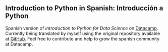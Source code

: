 ## Introduction to Python in Spanish: Introducción a Python

Spanish version of _Introduction to Python for Data Science_ on [Datacamp](https://www.datacamp.com/courses/intro-to-python-for-data-science). Currently being translated by myself using the original repository available at [GitHub](https://github.com/datacamp/courses-intro-to-python). Feel free to contribute and help to grow the spanish community at Datacamp.

